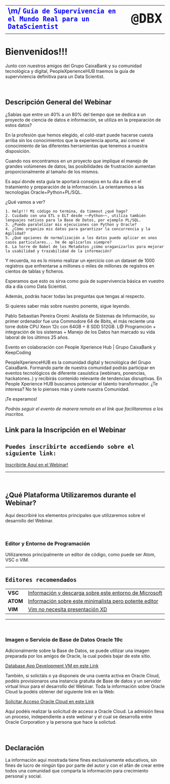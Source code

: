 |||
------------ | -------------
<font color="blue" size="+2">**\m/ `Guía de Supervivencia en el Mundo Real para un DataScientist`**</font>|<font size="+4">**`@DBX`**</font>
|||

# Bienvenidos!!!

Junto con nuestros amigos del Grupo CaixaBank y su comunidad tecnológica y digital, PeopleXperienceHUB traemos la guía de superviviencia definitiva para un Data Scientist.

<br/>

## Descripción General del Webinar


¿Sabías que entre un 40% a un 80% del tiempo que se dedica a un proyecto de ciencia de datos e información, se utiliza en la preparación de estos datos?

En la profesión que hemos elegido, el cold-start puede hacerse cuesta arriba sin los conocimientos que la experiencia aporta, así como el conocimiento de las diferentes herramientas que tenemos a nuestra disposición.

Cuando nos encontramos en un proyecto que implique el manejo de grandes volúmenes de datos, las posibilidades de frustración aumentan proporcionalmente al tamaño de los mismos.

Es aquí donde esta guía te aportará consejos en tu día a día en el tratamiento y preparación de la información. La orientaremos a las tecnologías Oracle+Python+PL/SQL.

¿Qué vamos a ver?

    1. Help!!! Mí código no termina, da timeout ¿qué hago?
    2. Cuidado con una ETL o ELT desde ~~Python~~, utiliza también lenguajes nativos para la Base de Datos, por ejemplo PL/SQL.
    3. ¿Puedo paralelizar mis ejecuciones con Python y Oracle?
    4. ¿Cómo organizo mis datos para garantizar la concurrencia y la Agilidad?
    5. ¿Qué opciones de normalización a los datos puedo aplicar en unos casos particulares... he de aplicarlos siempre?
    6. La torre de Babel de los Metadatos ¿cómo oraganizarlos para mejorar la usabilidad y trazabilidad de la información?

Y recuerda, no es lo mismo realizar un ejercicio con un dataset de 1000 registros que enfrentarse a millones o miles de millones de registros en cientos de tablas y ficheros.

Esperamos que esto os sirva como guía de supervivencia básica en vuestro día a día como Data Scientist.

Además, podrás hacer todas las preguntas que tengas al respecto.

Si quieres saber más sobre nuestro ponente, sigue leyendo.

Pablo Sebastian Pereira Oromí: Analista de Sistemas de Información, su primer ordenador fue una Commodore 64 de 8bits, el más reciente una torre doble CPU Xeon 12c con 64GB + 8 SDD 512GB. L@ Programción + integración de los sistemas + Manejo de los Datos han marcado su vida laboral de los últimos 25 años.

Evento en colaboración con People Xperience Hub | Grupo CaixaBank y KeepCoding

PeopleXperienceHUB es la comunidad digital y tecnológica del Grupo CaixaBank. Formando parte de nuestra comunidad podrás participar en eventos tecnológicos de diferente casuística (webinars, ponencias, hackatones..) y recibirás contenido relevante de tendencias disruptivas. En People Xperience HUB buscamos potenciar el talento transformador. ¿Te interesa? No te lo pienses más y únete nuestra Comunidad.

 ¡Te esperamos!

*Podrás seguir el evento de manera remota en el link que facilitaremos a los inscritos.* 

## Link para la Inscripción en el Webinar

`Puedes inscribirte accediendo sobre el siguiente link:`
---

[Inscribirte Aquí en el Webinar!](https://www.eventbrite.es/e/entradas-webinar-guia-de-supervivencia-para-un-data-scientist-112423947052)

---

<br/>

## ¿Qué Plataforma Utilizaremos durante el Webinar?
Aquí describiré los elementos principales que utilizaremos sobre el desarrollo del Webinar.

<br/>

### Editor y Entorno de Programación
Utilizaremos principalmente un editor de código, como puede ser Atom, VSC o VIM. 

---

`Editores recomendados`
---

| | |
------------ | -------------
**VSC** | [Información y descarga sobre este entorno de Microsoft](https://code.visualstudio.com/)
**ATOM** | [Información sobre este minimalista pero potente editor](https://atom.io/)
**VIM**| [Vim no necesita presentación XD](https://www.vim.org/)

---
<br/>

### Imagen o Servicio de Base de Datos Oracle 19c

Adicionalmente sobre la Base de Datos, se puede utilizar una imagen preparada por los amigos de Oracle, la cual podeis bajar de este sitio. 

[Database App Development VM en este Link](https://www.oracle.com/downloads/developer-vm/community-downloads.html#dbapp)

También, si solictáis o ya disponeis de una cuenta activa en Oracle Cloud, podéis provisionaros una instancia gratuita de Base de datos y un servidor virtual linux para el desarrollo del Webinar. Toda la información sobre Oracle Cloud la podéis obtener del siguiente link en la Web: 

[Solicitar Acceso Oracle Cloud en este Link](https://www.oracle.com/es/cloud/free/?intcmp=:ow:o:h:nav:050120SiteFooter_es&source=:ad:pas:go:dg:RC_WWMK160606P00039C0015:Ad_es_iaas_emea_tr_en%2B:ow:o:h:nav:050120SiteFooter_es)

Aquí podéis realizar la solicitud de acceso a Oracle Cloud. La admisión lleva un proceso, independiente a este webinar y el cual se desarrolla entre Oracle Corporation y la persona que hace la solictud.

<br/>

## Declaración
La información aquí mostrada tiene fines exclusivamente educativos, sin fines de lucro de ningún tipo por parte del autor y con el afán de crear entre todos una comunidad que comparta la información para crecimiento personal y social.